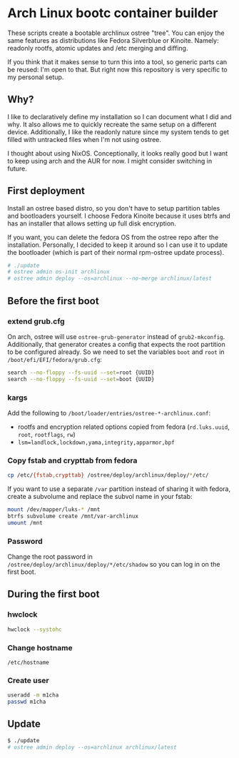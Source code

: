 # Arch Linux bootc container builder

These scripts create a bootable archlinux ostree "tree". You can enjoy the same
features as distributions like Fedora Silverblue or Kinoite. Namely: readonly
rootfs, atomic updates and /etc merging and diffing.

If you think that it makes sense to turn this into a tool, so generic parts
can be reused: I'm open to that. But right now this repository is very specific
to my personal setup.

## Why?
I like to declaratively define my installation so I can document what I did and
why. It also allows me to quickly recreate the same setup on a different device.
Additionally, I like the readonly nature since my system tends to get filled
with untracked files when I'm not using ostree.

I thought about using NixOS. Conceptionally, it looks really good but I want to
keep using arch and the AUR for now. I might consider switching in future.

## First deployment

Install an ostree based distro, so you don't have to setup partition tables and
bootloaders yourself. I choose Fedora Kinoite because it uses btrfs and has an
installer that allows setting up full disk encryption.

If you want, you can delete the fedora OS from the ostree repo after the
installation. Personally, I decided to keep it around so I can use it to update
the bootloader (which is part of their normal rpm-ostree update process).

```bash
# ./update
# ostree admin os-init archlinux
# ostree admin deploy --os=archlinux --no-merge archlinux/latest
```

## Before the first boot
### extend grub.cfg
On arch, ostree will use `ostree-grub-generator` instead of `grub2-mkconfig`.
Additionally, that generator creates a config that expects the root partition
to be configured already. So we need to set the variables `boot` and `root` in
`/boot/efi/EFI/fedora/grub.cfg`:

```bash
search --no-floppy --fs-uuid --set=root {UUID}
search --no-floppy --fs-uuid --set=boot {UUID}
```

### kargs
Add the following to `/boot/loader/entries/ostree-*-archlinux.conf`:
- rootfs and encryption related options copied from fedora
  (`rd.luks.uuid`, `root`, `rootflags`, `rw`)
- `lsm=landlock,lockdown,yama,integrity,apparmor,bpf`

### Copy fstab and crypttab from fedora
```bash
cp /etc/{fstab,crypttab} /ostree/deploy/archlinux/deploy/*/etc/
```

If you want to use a separate `/var` partition instead of sharing it with
fedora, create a subvolume and replace the subvol name in your fstab:
```bash
mount /dev/mapper/luks-* /mnt
btrfs subvolume create /mnt/var-archlinux
umount /mnt
```

### Password
Change the root password in `/ostree/deploy/archlinux/deploy/*/etc/shadow` so
you can log in on the first boot.


## During the first boot
### hwclock

```bash
hwclock --systohc
```

### Change hostname
`/etc/hostname`

### Create user

```bash
useradd -m m1cha
passwd m1cha
```

## Update

```bash
$ ./update
# ostree admin deploy --os=archlinux archlinux/latest
```
